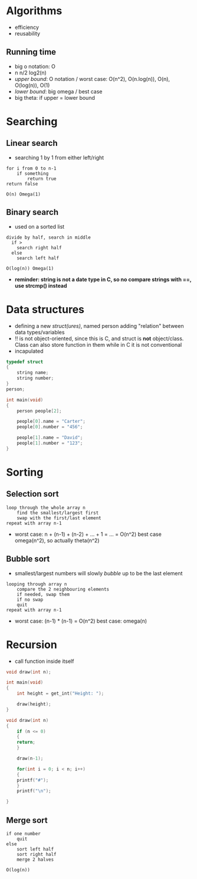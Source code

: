 # Algorithms
- efficiency
- reusability

## Running time
- big o notation: O
- n    n/2    log2(n)
- *upper bound*: O notation / worst case: O(n^2), O(n.log(n)), O(n), O(log(n)), O(1)
- *lower bound*: big omega / best case
- big theta: if upper = lower bound

# Searching
## Linear search
- searching 1 by 1 from either left/right
```
for i from 0 to n-1
    if something
        return true
return false
```
    O(n) Omega(1)

## Binary search
- used on a sorted list
```
divide by half, search in middle
  if >
    search right half
  else
    search left half
```
    O(log(n)) Omega(1)

- **reminder: string is not a date type in C, so no compare strings with ==, use strcmp() instead**

# Data structures
- defining a new *struct(ures)*, named person
  adding "relation" between data types/variables
- !! is not object-oriented, since this is C, and struct is **not** object/class. Class can also store function in them while in C it is not conventional
- incapulated
``` c
typedef struct
{
    string name;
    string number;
}
person;

int main(void)
{
    person people[2];

    people[0].name = "Carter";
    people[0].number = "456";

    people[1].name = "David";
    people[1].number = "123";
}
```

# Sorting

## Selection sort
```
loop through the whole array n
    find the smallest/largest first
    swap with the first/last element
repeat with array n-1
```
- worst case: n + (n-1) + (n-2) + ... + 1 = ... = O(n^2)
  best case omega(n^2), so actually theta(n^2)

## Bubble sort
- smallest/largest numbers will slowly *bubble* up to be the last element
```
looping through array n
    compare the 2 neighbouring elements
	if needed, swap them
    if no swap
	quit
repeat with array n-1
```
- worst case: (n-1) * (n-1) = O(n^2)
  best case: omega(n)

# Recursion
- call function inside itself
``` c
void draw(int n);

int main(void)
{
    int height = get_int("Height: ");

    draw(height);
}

void draw(int n)
{
    if (n <= 0)
    {
	return;
    }

    draw(n-1);

    for(int i = 0; i < n; i++)
    {
	printf("#");
    }
    printf("\n");

}
```

## Merge sort
```
if one number
    quit
else
    sort left half
    sort right half
    merge 2 halves
```
    O(log(n))
